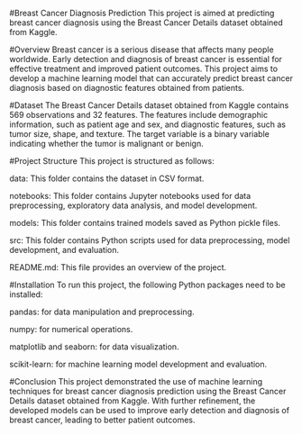#Breast Cancer Diagnosis Prediction
This project is aimed at predicting breast cancer diagnosis using the Breast Cancer Details dataset obtained from Kaggle.

#Overview
Breast cancer is a serious disease that affects many people worldwide. Early detection and diagnosis of breast cancer is essential for effective treatment and improved patient outcomes. This project aims to develop a machine learning model that can accurately predict breast cancer diagnosis based on diagnostic features obtained from patients.

#Dataset
The Breast Cancer Details dataset obtained from Kaggle contains 569 observations and 32 features. The features include demographic information, such as patient age and sex, and diagnostic features, such as tumor size, shape, and texture. The target variable is a binary variable indicating whether the tumor is malignant or benign.

#Project Structure
This project is structured as follows:

data: This folder contains the dataset in CSV format.

notebooks: This folder contains Jupyter notebooks used for data preprocessing, exploratory data analysis, and model development.

models: This folder contains trained models saved as Python pickle files.

src: This folder contains Python scripts used for data preprocessing, model development, and evaluation.

README.md: This file provides an overview of the project.

#Installation
To run this project, the following Python packages need to be installed:

pandas: for data manipulation and preprocessing.

numpy: for numerical operations.

matplotlib and seaborn: for data visualization.

scikit-learn: for machine learning model development and evaluation.

#Conclusion
This project demonstrated the use of machine learning techniques for breast cancer diagnosis prediction using the Breast Cancer Details dataset obtained from Kaggle. With further refinement, the developed models can be used to improve early detection and diagnosis of breast cancer, leading to better patient outcomes.
